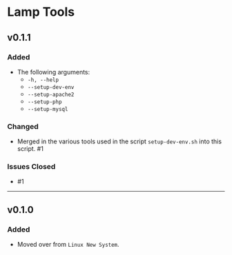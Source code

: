 # Lamp Tools

## v0.1.1

### Added

- The following arguments:
  - `-h, --help`
  - `--setup-dev-env`
  - `--setup-apache2`
  - `--setup-php`
  - `--setup-mysql`

### Changed

- Merged in the various tools used in the script `setup-dev-env.sh` into this script. #1

### Issues Closed

- #1

---

## v0.1.0

### Added

- Moved over from `Linux New System`.
